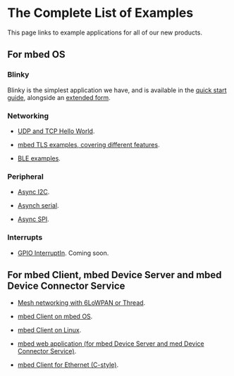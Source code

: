 # The Complete List of Examples

This page links to example applications for all of our new products.

## For mbed OS

### Blinky

Blinky is the simplest application we have, and is available in the [quick start guide](https://docs.mbed.com/docs/getting-started-mbed-os/en/latest/FirstProjectmbedOS/), alongside an [extended form](https://docs.mbed.com/docs/getting-started-mbed-os/en/latest/Extended_LED/).

### Networking

* [UDP and TCP Hello World](https://github.com/ARMmbed/mbed-example-network).
 
* [mbed TLS examples, covering different features](https://github.com/ARMmbed/mbedtls).

* [BLE examples](https://github.com/ARMmbed/ble-examples).

### Peripheral 

* [Async I2C](https://github.com/ARMmbed/example-asynch-i2c).

* [Asynch serial](https://github.com/ARMmbed/example-asynch-serial).

* [Async SPI](https://github.com/ARMmbed/example-asynch-spi).

### Interrupts

* [GPIO InterruptIn](https://github.com/ARMmbed/example-mbedos-interruptin). Coming soon.

## For mbed Client, mbed Device Server and mbed Device Connector Service

* [Mesh networking with 6LoWPAN or Thread](https://github.com/ARMmbed/mbed-client-example-6lowpan).

* [mbed Client on mbed OS](https://github.com/ARMmbed/mbed-client-examples).

* [mbed Client on Linux](https://github.com/ARMmbed/mbed-client-linux-example).

* [mbed web application (for mbed Device Server and med Device Connector Service)](https://github.com/ARMmbed/mbed-webapp-example).

* [mbed Client for Ethernet (C-style)](https://github.com/janjongboom/mbed-client-ethernet-c-style/blob/master/mbed-client-ethernet-c-style/README.md).
